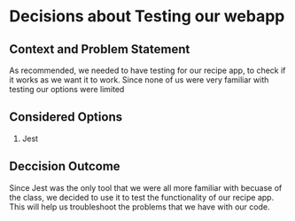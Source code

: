 # Decisions about Testing our webapp

## Context and Problem Statement 
As recommended, we needed to have testing for our recipe app, to check if it works as we want it to work. Since none of us were very familiar with testing our options were limited
## Considered Options 
1. Jest 
## Deccision Outcome 
Since Jest was the only tool that we were all more familiar with becuase of the class, we decided to use it to test the functionality of our recipe app. This will help us troubleshoot the problems that we have with our code. 